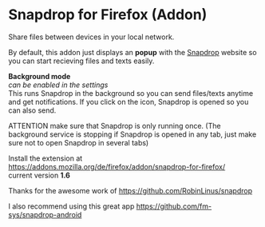 # Snapdrop for Firefox (Addon)
Share files between devices in your local network.

By default, this addon just displays an <b>popup</b> with the <a href="https://Snapdrop.net/" target="_blank">Snapdrop</a> website so you can start recieving files and texts easily.

<b>Background mode</b>
<br>
<i>can be enabled in the settings</i>
<br>
This runs Snapdrop in the background so you can send files/texts anytime and get notifications. If you click on the icon, Snapdrop is opened so you can also send.

ATTENTION
make sure that Snapdrop is only running once.
(The background service is stopping if Snapdrop is opened in any tab, just make sure not to open Snapdrop in several tabs)

Install the extension at https://addons.mozilla.org/de/firefox/addon/snapdrop-for-firefox/
<br>current version <b>1.6</b>

Thanks for the awesome work of https://github.com/RobinLinus/snapdrop

I also recommend using this great app https://github.com/fm-sys/snapdrop-android

